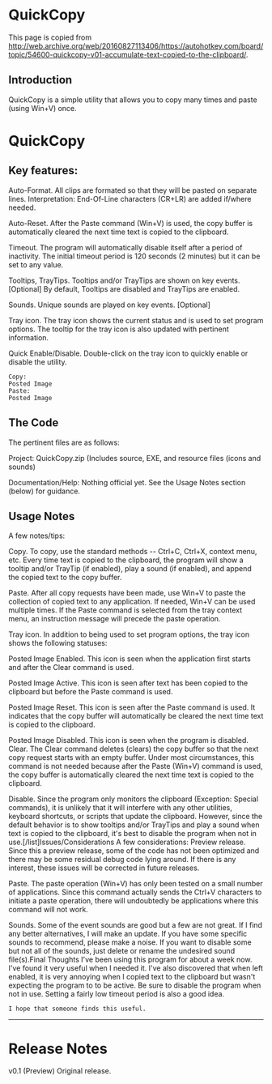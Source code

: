 # QuickCopy
This page is copied from http://web.archive.org/web/20160827113406/https://autohotkey.com/board/topic/54600-quickcopy-v01-accumulate-text-copied-to-the-clipboard/.

## Introduction
QuickCopy is a simple utility that allows you to copy many times and paste (using Win+V) once.


# QuickCopy
## Key features:
Auto-Format. All clips are formated so that they will be pasted on separate lines. Interpretation: End-Of-Line characters (CR+LR) are added if/where needed.

Auto-Reset. After the Paste command (Win+V) is used, the copy buffer is automatically cleared the next time text is copied to the clipboard.

Timeout. The program will automatically disable itself after a period of inactivity. The initial timeout period is 120 seconds (2 minutes) but it can be set to any value.

Tooltips, TrayTips. Tooltips and/or TrayTips are shown on key events. [Optional] By default, Tooltips are disabled and TrayTips are enabled.

Sounds. Unique sounds are played on key events. [Optional]

Tray icon. The tray icon shows the current status and is used to set program options. The tooltip for the tray icon is also updated with pertinent information.

Quick Enable/Disable. Double-click on the tray icon to quickly enable or disable the utility.
```Screenshots
Copy:
Posted Image
Paste:
Posted Image
```

## The Code
The pertinent files are as follows:

Project: QuickCopy.zip (Includes source, EXE, and resource files (icons and sounds)

Documentation/Help: Nothing official yet. See the Usage Notes section (below) for guidance.

## Usage Notes

A few notes/tips:

Copy. To copy, use the standard methods -- Ctrl+C, Ctrl+X, context menu, etc. Every time text is copied to the clipboard, the program will show a tooltip and/or TrayTip (if enabled), play a sound (if enabled), and append the copied text to the copy buffer.

Paste. After all copy requests have been made, use Win+V to paste the collection of copied text to any application. If needed, Win+V can be used multiple times. If the Paste command is selected from the tray context menu, an instruction message will precede the paste operation.

Tray icon. In addition to being used to set program options, the tray icon shows the following statuses:

Posted Image Enabled. This icon is seen when the application first starts and after the Clear command is used.

Posted Image Active. This icon is seen after text has been copied to the clipboard but before the Paste command is used.

Posted Image Reset. This icon is seen after the Paste command is used. It indicates that the copy buffer will automatically be cleared the next time text is copied to the clipboard.

Posted Image Disabled. This icon is seen when the program is disabled.
Clear. The Clear command deletes (clears) the copy buffer so that the next copy request starts with an empty buffer. Under most circumstances, this command is not needed because after the Paste (Win+V) command is used, the copy buffer is automatically cleared the next time text is copied to the clipboard.

Disable. Since the program only monitors the clipboard (Exception: Special commands), it is unlikely that it will interfere with any other utilities, keyboard shortcuts, or scripts that update the clipboard. However, since the default behavior is to show tooltips and/or TrayTips and play a sound when text is copied to the clipboard, it's best to disable the program when not in use.[/list]Issues/Considerations
A few considerations:
Preview release. Since this a preview release, some of the code has not been optimized and there may be some residual debug code lying around. If there is any interest, these issues will be corrected in future releases.

Paste. The paste operation (Win+V) has only been tested on a small number of applications. Since this command actually sends the Ctrl+V characters to initiate a paste operation, there will undoubtedly be applications where this command will not work.

Sounds. Some of the event sounds are good but a few are not great. If I find any better alternatives, I will make an update. If you have some specific sounds to recommend, please make a noise. If you want to disable some but not all of the sounds, just delete or rename the undesired sound file(s).Final Thoughts
I've been using this program for about a week now. I've found it very useful when I needed it. I've also discovered that when left enabled, it is very annoying when I copied text to the clipboard but wasn't expecting the program to to be active. Be sure to disable the program when not in use. Setting a fairly low timeout period is also a good idea.

```I hope that someone finds this useful.```

---------------------------------------------------------------------------
# Release Notes

v0.1 (Preview)
Original release.
